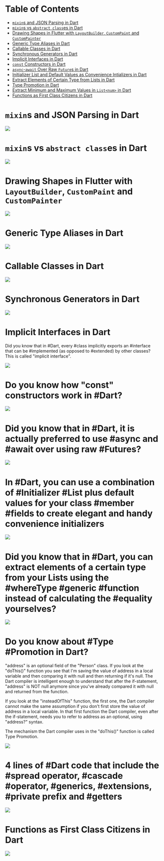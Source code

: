 # Table of Contents

* [`mixin`s and JSON Parsing in Dart]()
* [`mixin`s vs `abstract class`es in Dart](https://github.com/vandadnp/flutter-tips-and-tricks/blob/main/README.md#mixins-vs-abstract-classes-in-dart)
* [Drawing Shapes in Flutter with `LayoutBuilder`, `CustomPaint` and `CustomPainter`](https://github.com/vandadnp/flutter-tips-and-tricks/blob/main/README.md#drawing-shapes-in-flutter-with-layoutbuilder-custompaint-and-custompainter)
* [Generic Type Aliases in Dart](https://github.com/vandadnp/flutter-tips-and-tricks/blob/main/README.md#generic-type-aliases-in-dart)
* [Callable Classes in Dart](https://github.com/vandadnp/flutter-tips-and-tricks/blob/main/README.md#callable-classes-in-dart)
* [Synchronous Generators in Dart](https://github.com/vandadnp/flutter-tips-and-tricks/blob/main/README.md#synchronous-generators-in-dart)
* [Implicit Interfaces in Dart](https://github.com/vandadnp/flutter-tips-and-tricks/blob/main/README.md#implicit-interfaces-in-dart)
* [`const` Constructors in Dart](https://github.com/vandadnp/flutter-tips-and-tricks/blob/main/README.md#do-you-know-how-const-constructors-work-in-dart)
* [`async`-`await` Over Raw `Future`s in Dart](https://github.com/vandadnp/flutter-tips-and-tricks/blob/main/README.md#did-you-know-that-in-dart-it-is-actually-preferred-to-use-async-and-await-over-using-raw-futures)
* [Initializer List and Default Values as Convenience Intializers in Dart](https://github.com/vandadnp/flutter-tips-and-tricks/blob/main/README.md#in-dart-you-can-use-a-combination-of-initializer-list-plus-default-values-for-your-class-member-fields-to-create-elegant-and-handy-convenience-initializers)
* [Extract Elements of Certain Type from Lists in Dart](https://github.com/vandadnp/flutter-tips-and-tricks/blob/main/README.md#did-you-know-that-in-dart-you-can-extract-elements-of-a-certain-type-from-your-lists-using-the-wheretype-generic-function-instead-of-calculating-the-equality-yourselves)
* [Type Promotion in Dart](https://github.com/vandadnp/flutter-tips-and-tricks/blob/main/README.md#do-you-know-about-type-promotion-in-dart)
* [Extract Minimum and Maximum Values in `List<num>` in Dart](https://github.com/vandadnp/flutter-tips-and-tricks/blob/main/README.md#4-lines-of-dart-code-that-include-the-spread-operator-cascade-operator-generics-extensions-private-prefix-and-getters)
* [Functions as First Class Citizens in Dart](https://github.com/vandadnp/flutter-tips-and-tricks/blob/main/README.md#functions-as-first-class-citizens-in-dart)

# `mixin`s and JSON Parsing in Dart

![](images/mixins-to-download-json.jpg)

# `mixin`s vs `abstract class`es in Dart

![](images/mixins-vs-abstract-classes-in-dart.jpeg)

# Drawing Shapes in Flutter with `LayoutBuilder`, `CustomPaint` and `CustomPainter`

![](images/drawing-shapes-with-layoutbuilder.jpeg)

# Generic Type Aliases in Dart

![](images/generic-typealiases.jpeg)

# Callable Classes in Dart

![](images/callable-classes.jpeg)

# Synchronous Generators in Dart

![](images/synchronous-generators.jpeg)

# Implicit Interfaces in Dart

Did you know that in #Dart, every #class implicitly exports an #interface that can be #implemented (as opposed to #extended) by other classes? This is called "implicit interface".

![](images/implicit-interfaces.jpeg)

# Do you know how "const" constructors work in #Dart?

![](images/const-initializers.jpeg)

# Did you know that in #Dart, it is actually preferred to use #async and #await over using raw #Futures?

![](images/downloading-and-parsing-json.jpeg)

# In #Dart, you can use a combination of #Initializer #List plus default values for your class #member #fields to create elegant and handy convenience initializers

![](images/initializer-list-combined-with-default-values-for-member-fields.jpeg)

# Did you know that in #Dart, you can extract elements of a certain type from your Lists using the #whereType<T> #generic #function instead of calculating the #equality yourselves?
  
![](images/checking-for-type-equality-in-dart-lists.jpeg)

# Do you know about #Type #Promotion in Dart?

"address" is an optional field of the "Person" class. If you look at the "doThis()" function you see that I'm saving the value of address in a local variable and then comparing it with null and then returning if it's null. The Dart compiler is intelligent enough to understand that after the if-statement, "address" is NOT null anymore since you've already compared it with null and returned from the function.

If you look at the "insteadOfThis" function, the first one, the Dart compiler cannot make the same assumption if you don't first store the value of address in a local variable. In that first function the Dart compiler, even after the if-statement, needs you to refer to address as an optional, using "address?" syntax.

The mechanism the Dart compiler uses in the "doThis()" function is called Type Promotion.

![](images/type-promotion-with-sound-null-safety.jpeg)

# 4 lines of #Dart code that include the #spread operator, #cascade #operator, #generics, #extensions, #private prefix and #getters

![](images/min-max-extension-on-list.jpeg)

# Functions as First Class Citizens in Dart

![](images/functions-as-first-class-citizens.jpeg)
